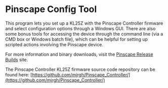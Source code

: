# Pinscape Config Tool

This program lets you set up a KL25Z with the Pinscape Controller firmware and
select configuration options through a Windows GUI.  There are also some bonus
tools for accessing the device through the command line (via a CMD
box or Windows batch file), which can be helpful for setting up scripted actions
involving the Pinscape device.

For more information and binary downloads, visit the
[Pinscape Release Builds](http://mjrnet.org/pinscape/sw_versions.php) site.

The Pinscape Controller KL25Z firmware source code repository can be found here:
[https://github.com/mjrgh/Pinscape_Controller/](https://github.com/mjrgh/Pinscape_Controller/)
